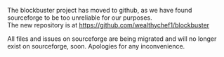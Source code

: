 The blockbuster project has moved to github, as we have found sourceforge to be too unreliable for our purposes.  
The new repository is at https://github.com/wealthychef1/blockbuster

All files and issues on sourceforge are being migrated and will no longer exist on sourceforge, soon. 
Apologies for any inconvenience. 
